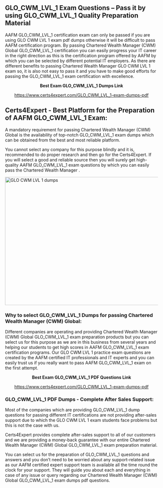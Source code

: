 <h2><strong>GLO_CWM_LVL_1 Exam Questions &ndash; Pass it by using GLO_CWM_LVL_1 Quality Preparation Material</strong></h2>
<p>AAFM GLO_CWM_LVL_1 certification exam can only be passed if you are using GLO CWM LVL 1 exam pdf dumps otherwise it will be difficult to pass AAFM certification program. By passing Chartered Wealth Manager (CWM) Global GLO_CWM_LVL_1 certification you can easily progress your IT career in the right direction as this is the certification program offered by AAFM by which you can be selected by different potential IT employers. As there are different benefits to passing Chartered Wealth Manager  GLO CWM LVL 1 exam so, it is also not easy to pass it and you have to make good efforts for passing the GLO_CWM_LVL_1 exam certification with excellence.</p>
<p style="text-align: center;"><strong>Best Exam GLO_CWM_LVL_1 Dumps Link</strong></p>
<p style="text-align: center;"><a href="exam%20link">https://www.certs4expert.com/GLO_CWM_LVL_1-exam-dumps-pdf</a></p>
<h2><strong>Certs4Expert - Best Platform for the Preparation of AAFM GLO_CWM_LVL_1 Exam:&nbsp; </strong></h2>
<p>A mandatory requirement for passing Chartered Wealth Manager (CWM) Global is the availability of top-notch GLO_CWM_LVL_1 exam dumps which can be obtained from the best and most reliable platform.</p>
<p>You cannot select any company for this purpose blindly and it is, recommended to do proper research and then go for the Certs4Expert. If you will select a good and reliable source then you will surely get high-quality AAFM GLO_CWM_LVL_1 exam questions by which you can easily pass the Chartered Wealth Manager .</p>
<p><img style="display: block; margin-left: auto; margin-right: auto;" src="https://i.imgur.com/cCy1yN2.png" alt="GLO CWM LVL 1 dumps" width="750" height="422" /></p>
<h3><strong>Why to select GLO_CWM_LVL_1 Dumps for passing Chartered Wealth Manager (CWM) Global:</strong></h3>
<p>Different companies are operating and providing Chartered Wealth Manager (CWM) Global GLO_CWM_LVL_1 exam preparation products but you can select us for this purpose as we are in this business from several years and helping our students to get high scores in AAFM GLO_CWM_LVL_1 exam certification programs. Our GLO CWM LVL 1 practice exam questions are created by the AAFM certified IT professionals and IT experts and you can easily trust us if you really want to pass AAFM GLO_CWM_LVL_1 exam on the first attempt.</p>
<p style="text-align: center;"><strong>Best Exam GLO_CWM_LVL_1 PDF Questions Link</strong></p>
<p style="text-align: center;"><a href="exam%20link">https://www.certs4expert.com/GLO_CWM_LVL_1-exam-dumps-pdf</a></p>
<h3><strong>GLO_CWM_LVL_1 PDF Dumps - Complete After Sales Support:</strong></h3>
<p>Most of the companies which are providing GLO_CWM_LVL_1 dump questions for passing different IT certifications are not providing after-sales support due to which the GLO CWM LVL 1 exam students face problems but this is not the case with us.</p>
<p>Certs4Expert provides complete after-sales support to all of our customers and we are providing a money-back guarantee with our entire Chartered Wealth Manager (CWM) Global GLO_CWM_LVL_1 exam preparation material.</p>
<p>You can select us for the preparation of GLO_CWM_LVL_1 questions and answers and you don&rsquo;t need to be worried about any support-related issue as our AAFM certified expert support team is available all the time round the clock for your support. They will guide you about each and everything in case of any issue or query regarding our Chartered Wealth Manager (CWM) Global GLO_CWM_LVL_1 exam dumps pdf questions.</p>

